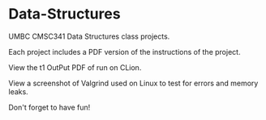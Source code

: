 # Data-Structures
UMBC CMSC341 Data Structures class projects.

Each project includes a PDF version of the instructions of the project. 

View the t1 OutPut PDF of run on CLion. 

View a screenshot of Valgrind used on Linux to test for errors and memory leaks.

Don't forget to have fun!
